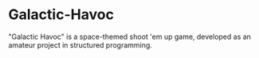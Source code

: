 # Galactic-Havoc
"Galactic Havoc" is a space-themed shoot 'em up game, developed as an amateur project in structured programming.
